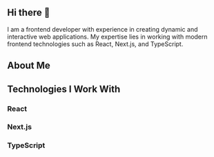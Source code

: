 ## Hi there 👋

I am a frontend developer with experience in creating dynamic and interactive web applications. My expertise lies in working with modern frontend technologies such as React, Next.js, and TypeScript.

## About Me

## Technologies I Work With
### React
### Next.js
### TypeScript
